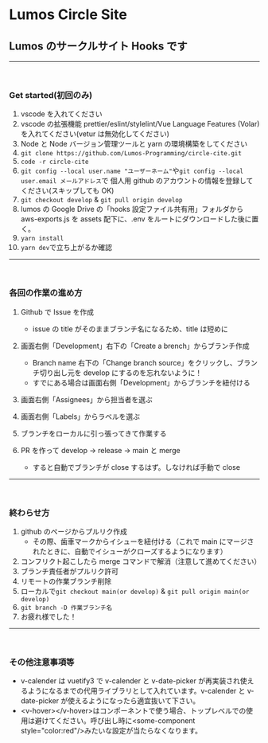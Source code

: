# Lumos Circle Site

## Lumos のサークルサイト Hooks です

---

<br>

### **Get started(初回のみ)**

1. vscode を入れてください
2. vscode の拡張機能 prettier/eslint/stylelint/Vue Language Features (Volar) を入れてください(vetur は無効化してください)
3. Node と Node バージョン管理ツールと yarn の環境構築をしてください
4. `git clone https://github.com/Lumos-Programming/circle-cite.git`
5. `code -r circle-cite`
6. `git config --local user.name "ユーザーネーム"`や`git config --local user.email メールアドレス`で 個人用 github のアカウントの情報を登録してください(スキップしても OK)
7. `git checkout develop` & `git pull origin develop`
8. lumos の Google Drive の「hooks 設定ファイル共有用」フォルダから aws-exports.js を assets 配下に、.env をルートにダウンロードした後に置く。
9. `yarn install`
10. `yarn dev`で立ち上がるか確認

---

<br>

### **各回の作業の進め方**

1. Github で Issue を作成

   - issue の title がそのままブランチ名になるため、title は短めに

2. 画面右側「Development」右下の「Create a brench」からブランチ作成
   - Branch name 右下の「Change branch source」をクリックし、ブランチ切り出し元を develop にするのを忘れないように！
   - すでにある場合は画面右側「Development」からブランチを紐付ける
3. 画面右側「Assignees」から担当者を選ぶ
4. 画面右側「Labels」からラベルを選ぶ
5. ブランチをローカルに引っ張ってきて作業する
6. PR を作って develop → release → main と merge
   - すると自動でブランチが close するはず。しなければ手動で close

---

<br>

### **終わらせ方**

1. github のページからプルリク作成
   - その際、歯車マークからイシューを紐付ける（これで main にマージされたときに、自動でイシューがクローズするようになります）
2. コンフリクト起こしたら merge コマンドで解消（注意して進めてください）
3. ブランチ責任者がプルリク許可
4. リモートの作業ブランチ削除
5. ローカルで`git checkout main(or develop)` & `git pull origin main(or develop)`
6. `git branch -D 作業ブランチ名`
7. お疲れ様でした！

---

<br>

### **その他注意事項等**

- v-calender は vuetify3 で v-calender と v-date-picker が再実装され使えるようになるまでの代用ライブラリとして入れています。v-calender と v-date-picker が使えるようになったら適宜抜いて下さい。
- \<v-hover>\</v-hover>はコンポーネントで使う場合、トップレベルでの使用は避けてください。呼び出し時に\<some-component style="color:red"/>みたいな設定が当たらなくなります。
